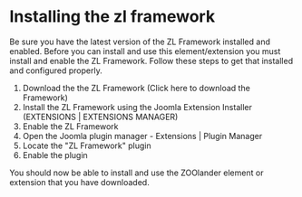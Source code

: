 # Installing the zl framework #

Be sure you have the latest version of the ZL Framework installed and enabled. Before you can install and use this element/extension you must install and enable the ZL Framework. Follow these steps to get that installed and configured properly.

1. Download the the ZL Framework (Click here to download the Framework)
1. Install the ZL Framework using the Joomla Extension Installer (EXTENSIONS | EXTENSIONS MANAGER)
1. Enable the ZL Framework
1. Open the Joomla plugin manager - Extensions | Plugin Manager
1. Locate the "ZL Framework" plugin
1. Enable the plugin

You should now be able to install and use the ZOOlander element or extension that you have downloaded.